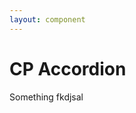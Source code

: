 ```yaml
---
layout: component
---
```


# CP Accordion

<script>require(['/assets/node_modules/@rhelements/cp-accordion/cp-accordion.compiled.js'])</script>

<cp-accordion>
  <cp-accordion-heading>Something</cp-accordion-heading>
  <cp-accordion-panel>fkdjsal</cp-accordion-panel>
</cp-accordion>
